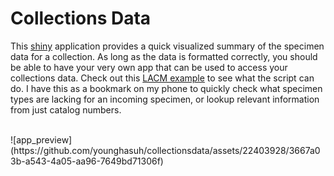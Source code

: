 # Collections Data

This [shiny](https://shiny.posit.co/) application provides a quick visualized summary of the specimen data for a collection. As long as the data is formatted correctly, you should be able to have your very own app that can be used to access your collections data. Check out this [LACM example](https://nhm-birds.shinyapps.io/lacm_birds/) to see what the script can do. I have this as a bookmark on my phone to quickly check what specimen types are lacking for an incoming specimen, or lookup relevant information from just catalog numbers. 

<br>
![app_preview](https://github.com/younghasuh/collectionsdata/assets/22403928/3667a03b-a543-4a05-aa96-7649bd71306f)
